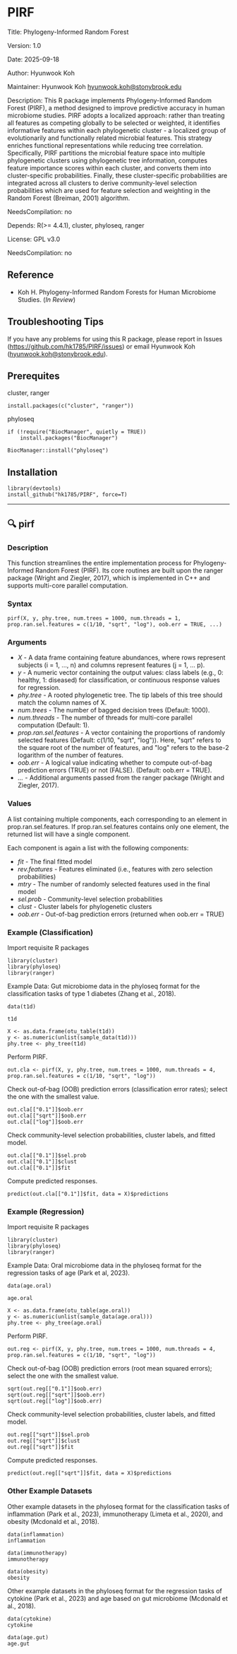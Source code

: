 # PIRF

Title: Phylogeny-Informed Random Forest

Version: 1.0

Date: 2025-09-18

Author: Hyunwook Koh

Maintainer: Hyunwook Koh <hyunwook.koh@stonybrook.edu>

Description: This R package implements Phylogeny-Informed Random Forest (PIRF), a method designed to improve predictive accuracy in human microbiome studies. PIRF adopts a localized approach: rather than treating all features as competing globally to be selected or weighted, it identifies informative features within each phylogenetic cluster - a localized group of evolutionarily and functionally related microbial features. This strategy enriches functional representations while reducing tree correlation. Specifically, PIRF partitions the microbial feature space into multiple phylogenetic clusters using phylogenetic tree information, computes feature importance scores within each cluster, and converts them into cluster-specific probabilities. Finally, these cluster-specific probabilities are integrated across all clusters to derive community-level selection probabilities which are used for feature selection and weighting in the Random Forest (Breiman, 2001) algorithm.

NeedsCompilation: no

Depends: R(>= 4.4.1), cluster, phyloseq, ranger

License: GPL v3.0

NeedsCompilation: no

## Reference

* Koh H. Phylogeny-Informed Random Forests for Human Microbiome Studies. (_In Review_)


## Troubleshooting Tips

If you have any problems for using this R package, please report in Issues (https://github.com/hk1785/PIRF/issues) or email Hyunwook Koh (hyunwook.koh@stonybrook.edu).

## Prerequites

cluster, ranger
```
install.packages(c("cluster", "ranger"))
```
phyloseq
```
if (!require("BiocManager", quietly = TRUE))
    install.packages("BiocManager")

BiocManager::install("phyloseq")
```

## Installation

```
library(devtools)
install_github("hk1785/PIRF", force=T)
```

---------------------------------------------------------------------------------------------------------------------------------------

## :mag: pirf

### Description
This function streamlines the entire implementation process for Phylogeny-Informed Random Forest (PIRF). Its core routines are built upon the ranger package (Wright and Ziegler, 2017), which is implemented in C++ and supports multi-core parallel computation.

### Syntax
```
pirf(X, y, phy.tree, num.trees = 1000, num.threads = 1, prop.ran.sel.features = c(1/10, "sqrt", "log"), oob.err = TRUE, ...)
```

### Arguments
* _X_ - A data frame containing feature abundances, where rows represent subjects (i = 1, ..., n) and columns represent features (j = 1, ... p).
* _y_ - A numeric vector containing the output values: class labels (e.g., 0: healthy, 1: diseased) for classification, or continuous response values for regression.
* _phy.tree_ - A rooted phylogenetic tree. The tip labels of this tree should match the column names of X.
* _num.trees_ - The number of bagged decision trees (Default: 1000).
* _num.threads_ - The number of threads for multi-core parallel computation (Default: 1).
* _prop.ran.sel.features_ - A vector containing the proportions of randomly selected features (Default: c(1/10, "sqrt", "log")). Here, "sqrt" refers to the square root of the number of features, and "log" refers to the base-2 logarithm of the number of features.
* _oob.err_ - A logical value indicating whether to compute out-of-bag prediction errors (TRUE) or not (FALSE). (Default: oob.err = TRUE).
* _..._ - Additional arguments passed from the ranger package (Wright and Ziegler, 2017).

### Values
A list containing multiple components, each corresponding to an element in prop.ran.sel.features. If prop.ran.sel.features contains only one element, the returned list will have a single component.

Each component is again a list with the following components: 
* _fit_ - The final fitted model
* _rev.features_ - Features eliminated (i.e., features with zero selection probabilities)
* _mtry_ - The number of randomly selected features used in the final model
* _sel.prob_ - Community-level selection probabilities
* _clust_ - Cluster labels for phylogenetic clusters
* _oob.err_ - Out-of-bag prediction errors (returned when oob.err = TRUE)

### Example (Classification)
Import requisite R packages
```
library(cluster)
library(phyloseq)
library(ranger)
```
Example Data: Gut microbiome data in the phyloseq format for the classification tasks of type 1 diabetes (Zhang et al., 2018).
```
data(t1d)

t1d

X <- as.data.frame(otu_table(t1d))
y <- as.numeric(unlist(sample_data(t1d)))
phy.tree <- phy_tree(t1d)
```
Perform PIRF.
```
out.cla <- pirf(X, y, phy.tree, num.trees = 1000, num.threads = 4, prop.ran.sel.features = c(1/10, "sqrt", "log"))
```
Check out-of-bag (OOB) prediction errors (classification error rates); select the one with the smallest value.
```
out.cla[["0.1"]]$oob.err
out.cla[["sqrt"]]$oob.err
out.cla[["log"]]$oob.err
```
Check community-level selection probabilities, cluster labels, and fitted model.
```
out.cla[["0.1"]]$sel.prob
out.cla[["0.1"]]$clust
out.cla[["0.1"]]$fit
```
Compute predicted responses.
```
predict(out.cla[["0.1"]]$fit, data = X)$predictions
```

### Example (Regression)
Import requisite R packages
```
library(cluster)
library(phyloseq)
library(ranger)
```
Example Data: Oral microbiome data in the phyloseq format for the regression tasks of age (Park et al, 2023).
```
data(age.oral)

age.oral

X <- as.data.frame(otu_table(age.oral))
y <- as.numeric(unlist(sample_data(age.oral)))
phy.tree <- phy_tree(age.oral)
```
Perform PIRF.
```
out.reg <- pirf(X, y, phy.tree, num.trees = 1000, num.threads = 4, prop.ran.sel.features = c(1/10, "sqrt", "log"))
```
Check out-of-bag (OOB) prediction errors (root mean squared errors); select the one with the smallest value.
```
sqrt(out.reg[["0.1"]]$oob.err)
sqrt(out.reg[["sqrt"]]$oob.err)
sqrt(out.reg[["log"]]$oob.err)
```
Check community-level selection probabilities, cluster labels, and fitted model.
```
out.reg[["sqrt"]]$sel.prob
out.reg[["sqrt"]]$clust
out.reg[["sqrt"]]$fit
```
Compute predicted responses.
```
predict(out.reg[["sqrt"]]$fit, data = X)$predictions
```
### Other Example Datasets
Other example datasets in the phyloseq format for the classification tasks of inflammation (Park et al., 2023), immunotherapy (Limeta et al., 2020), and obesity (Mcdonald et al., 2018).
```
data(inflammation)
inflammation
```
```
data(immunotherapy)
immunotherapy
```
```
data(obesity)
obesity
```
Other example datasets in the phyloseq format for the regression tasks of cytokine (Park et al., 2023) and age based on gut microbiome (Mcdonald et al., 2018).
```
data(cytokine)
cytokine
```
```
data(age.gut)
age.gut
```